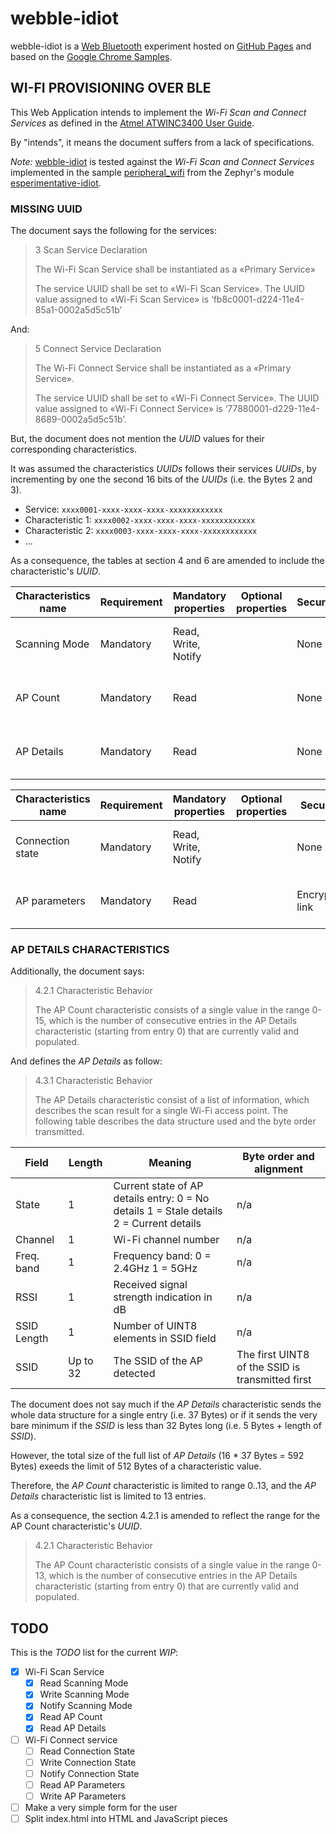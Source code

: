 # webble-idiot

webble-idiot is a [Web Bluetooth] experiment hosted on [GitHub Pages] and based
on the [Google Chrome Samples].

## WI-FI PROVISIONING OVER BLE

This Web Application intends to implement the *Wi-Fi Scan and Connect Services*
as defined in the [Atmel ATWINC3400 User Guide].

By "intends", it means the document suffers from a lack of specifications.

_Note:_ [webble-idiot] is tested against the *Wi-Fi Scan and Connect Services*
implemented in the sample [peripheral_wifi] from the Zephyr's module
[esperimentative-idiot].

### MISSING UUID

The document says the following for the services:

> 3 Scan Service Declaration
>
> The Wi-Fi Scan Service shall be instantiated as a «Primary Service»
>
> The service UUID shall be set to «Wi-Fi Scan Service». The UUID value
> assigned to «Wi-Fi Scan Service» is ‘fb8c0001-d224-11e4-85a1-0002a5d5c51b’

And:

> 5 Connect Service Declaration
>
> The Wi-Fi Connect Service shall be instantiated as a «Primary Service».
> 
> The service UUID shall be set to «Wi-Fi Connect Service». The UUID value
> assigned to «Wi-Fi Connect Service» is ‘77880001-d229-11e4-8689-0002a5d5c51b’.

But, the document does not mention the *UUID* values for their corresponding
characteristics.

It was assumed the characteristics *UUIDs* follows their services *UUIDs*, by
incrementing by one the second 16 bits of the *UUIDs* (i.e. the Bytes 2 and 3).

- Service: `xxxx0001-xxxx-xxxx-xxxx-xxxxxxxxxxxx`
- Characteristic 1: `xxxx0002-xxxx-xxxx-xxxx-xxxxxxxxxxxx`
- Characteristic 2: `xxxx0003-xxxx-xxxx-xxxx-xxxxxxxxxxxx`
- ...

As a consequence, the tables at section 4 and 6 are amended to include the
characteristic's *UUID*.
 
| Characteristics name | Requirement | Mandatory properties | Optional properties | Security       | Characteristics UUID                 |
| -------------------- | ----------- | -------------------- | ------------------- | -------------- | ------------------------------------ |
| Scanning Mode        | Mandatory   | Read, Write, Notify  |                     | None           | fb8c0002-d224-11e4-85a1-0002a5d5c51b |
| AP Count             | Mandatory   | Read                 |                     | None           | fb8c0003-d224-11e4-85a1-0002a5d5c51b |
| AP Details           | Mandatory   | Read                 |                     | None           | fb8c0004-d224-11e4-85a1-0002a5d5c51b |

| Characteristics name | Requirement | Mandatory properties | Optional properties | Security       | Characteristics UUID                 |
| -------------------- | ----------- | -------------------- | ------------------- | -------------- | ------------------------------------ |
| Connection state     | Mandatory   | Read, Write, Notify  |                     | None           | 77880002-d229-11e4-8689-0002a5d5c51b |
| AP parameters        | Mandatory   | Read                 |                     | Encrypted link | 77880003-d229-11e4-8689-0002a5d5c51b |

### AP DETAILS CHARACTERISTICS

Additionally, the document says:

> 4.2.1 Characteristic Behavior
>
> The AP Count characteristic consists of a single value in the range 0-15,
> which is the number of consecutive entries in the AP Details characteristic
> (starting from entry 0) that are currently valid and populated.

And defines the *AP Details* as follow:

> 4.3.1 Characteristic Behavior
>
> The AP Details characteristic consist of a list of information, which
> describes the scan result for a single Wi-Fi access point. The following
> table describes the data structure used and the byte order transmitted.

| Field       | Length   | Meaning                                                                                 | Byte order and alignment                         |
| ----------- | -------- | --------------------------------------------------------------------------------------- | ------------------------------------------------ |
| State       | 1        | Current state of AP details entry: 0 = No details 1 = Stale details 2 = Current details | n/a                                              |
| Channel     | 1        | Wi-Fi channel number                                                                    | n/a                                              |
| Freq. band  | 1        | Frequency band: 0 = 2.4GHz 1 = 5GHz                                                     | n/a                                              |
| RSSI        | 1        | Received signal strength indication in dB                                               | n/a                                              |
| SSID Length | 1        | Number of UINT8 elements in SSID field                                                  | n/a                                              |
| SSID        | Up to 32 | The SSID of the AP detected                                                             | The first UINT8 of the SSID is transmitted first |

The document does not say much if the *AP Details* characteristic sends the
whole data structure for a single entry (i.e. 37 Bytes) or if it sends the very
bare minimum if the *SSID* is less than 32 Bytes long (i.e. 5 Bytes + length of
*SSID*).

However, the total size of the full list of *AP Details* (16 * 37 Bytes = 592
Bytes) exeeds the limit of 512 Bytes of a characteristic value.

Therefore, the *AP Count* characteristic is limited to range 0..13, and the *AP
Details* characteristic list is limited to 13 entries.

As a consequence, the section 4.2.1 is amended to reflect the range for the AP
Count characteristic's *UUID*.

> 4.2.1 Characteristic Behavior
>
> The AP Count characteristic consists of a single value in the range 0-13,
> which is the number of consecutive entries in the AP Details characteristic
> (starting from entry 0) that are currently valid and populated.

## TODO

This is the *TODO* list for the current *WIP*:

- [x] Wi-Fi Scan Service
  - [x] Read Scanning Mode
  - [x] Write Scanning Mode
  - [x] Notify Scanning Mode
  - [x] Read AP Count
  - [x] Read AP Details
- [ ] Wi-Fi Connect service
  - [ ] Read Connection State
  - [ ] Write Connection State
  - [ ] Notify Connection State
  - [ ] Read AP Parameters
  - [ ] Write AP Parameters
- [ ] Make a very simple form for the user
- [ ] Split index.html into HTML and JavaScript pieces

[Web Bluetooth]: https://web.dev/bluetooth/
[GitHub Pages]: https://pages.github.com/
[Google Chrome Samples]: https://github.com/GoogleChrome/samples/tree/gh-pages/web-bluetooth
[Atmel ATWINC3400 User Guide]: http://ww1.microchip.com/downloads/en/DeviceDoc/Atmel-42683-ATWINC3400-BLE-WiFi-Scan-and-Connect-Services-Guide_UserGuide.pdf
[webble-idiot]: https://idiot-prototypes.github.io/webble-idiot/
[esperimentative-idiot]: https://idiot-prototypes.github.io/esperimentative-idiot/
[peripheral_wifi]: https://github.com/idiot-prototypes/esperimentative-idiot/blob/master/samples/bluetooth/peripheral_wifi/
